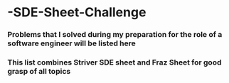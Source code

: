 # -SDE-Sheet-Challenge

### Problems that I solved during my preparation for the role of a software engineer will be listed here

### This list combines Striver SDE sheet and Fraz Sheet for good grasp of all topics
